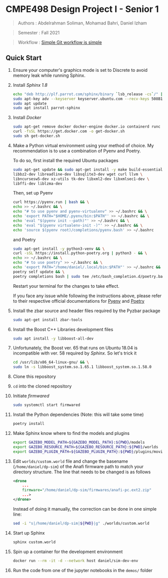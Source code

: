 # CMPE498 Design Project I - Senior 1
>Authors : Abdelrahman Soliman, Mohamad Bahri, Daniel Izham

>Semester : Fall 2021

>Workflow : [Simple Git workflow is simple](https://www.atlassian.com/git/articles/simple-git-workflow-is-simple)

## Quick Start

1. Ensure your computer's graphics mode is set to Discrete to avoid memory leak while running Sphinx.

1. Install *Sphinx 1.8*

   ```bash
   echo "deb http://plf.parrot.com/sphinx/binary `lsb_release -cs`/" | sudo tee /etc/apt/sources.list.d/sphinx.list > /dev/null && \
   sudo apt-key adv --keyserver keyserver.ubuntu.com --recv-keys 508B1AE5                                                       && \   
   sudo apt update                                                                                                              && \ 
   sudo apt install parrot-sphinx
   ```
   
1. Install *Docker*
   
   ```bash
   sudo apt-get remove docker docker-engine docker.io containerd runc
   curl -fsSL https://get.docker.com -o get-docker.sh
   sudo sh get-docker.sh
   ```
1. Make a Python virtual environment using your method of choice. My recommendation is to use a combination of Pyenv and Poetry.
   
   To do so, first install the required Ubuntu packages
   ```bash
   sudo apt-get update && sudo apt-get install -y make build-essential libssl-dev zlib1g-dev \
   libbz2-dev libreadline-dev libsqlite3-dev wget curl llvm \
   libncursesw5-dev xz-utils tk-dev libxml2-dev libxmlsec1-dev \
   libffi-dev liblzma-dev
   ```
   
   Then, set up Pyenv
   ```bash
   curl https://pyenv.run | bash && \
   echo >> ~/.bashrc && \
   echo "# to use pyenv and pyenv-virtualenv" >> ~/.bashrc && \
   echo 'export PATH="$HOME/.pyenv/bin:$PATH"' >> ~/.bashrc && \
   echo 'eval "$(pyenv init --path)"' >> ~/.bashrc && \
   echo 'eval "$(pyenv virtualenv-init -)"' >> ~/.bashrc && \
   echo 'source $(pyenv root)/completions/pyenv.bash' >> ~/.bashrc
   ```
   
   and Poetry
   ```bash
   sudo apt-get install -y python3-venv && \
   curl -sSL https://install.python-poetry.org | python3 - && \
   echo >> ~/.bashrc && \
   echo "# to use poetry" >> ~/.bashrc && \
   echo 'export PATH="/home/daniel/.local/bin:$PATH"' >> ~/.bashrc && \
   poetry self update && \
   poetry completions bash | sudo tee /etc/bash_completion.d/poetry.bash-completion
   ```
   
   Restart your terminal for the changes to take effect.
   
   If you face any issue while following the instructions above, please refer to their respective official documentations
   for [Pyenv](https://github.com/pyenv/pyenv) and [Poetry](https://python-poetry.org/docs/)

1. Install the zbar source and header files required by the Pyzbar package

   ```bash
   sudo apt-get install zbar-tools
   ```
1. Install the Boost C++ Libraries development files

   ```bash
   sudo apt install -y libboost-all-dev
   ```

1. Unfortunately, the Boost ver. 65 that runs on Ubuntu 18.04 is incompatible with ver. 58 required by *Sphinx*. So let's trick it

   ```bash
   cd /usr/lib/x86_64-linux-gnu/ && \
   sudo ln -s libboost_system.so.1.65.1 libboost_system.so.1.58.0
   ```
1. Clone this repository
1. `cd` into the cloned repository
1. Initiate *firmwared*

   ```bash
   sudo systemctl start firmwared
   ```

1. Install the Python dependencies (Note: this will take some time)
   ```bash
   poetry install
   ```

1. Make Sphinx know where to find the models and plugins

   ```bash
   export GAZEBO_MODEL_PATH=${GAZEBO_MODEL_PATH}:${PWD}/models
   export GAZEBO_RESOURCE_PATH=${GAZEBO_RESOURCE_PATH}:${PWD}/worlds
   export GAZEBO_PLUGIN_PATH=${GAZEBO_PLUGIN_PATH}:${PWD}/plugins/moving_target/build
   ```
1. Edit `worlds/custom.world` file and change the basename (`/home/daniel/dp-sim`) of the Anafi firmware path
to match your directory structure. The line that needs to be changed is as follows
   
   ```xml
   <drone
       ...
       firmware="/home/daniel/dp-sim/firmwares/anafi-pc.ext2.zip"
       ...>
   </drone>
   ```
   
   Instead of doing it manually, the correction can be done in one simple line:

   ```bash
   sed -i "s|/home/daniel/dp-sim|${PWD}|g" ./worlds/custom.world
   ```
   
1. Start up Sphinx

   ```bash
   sphinx custom.world
   ```

1. Spin up a container for the development environment

   ```bash
   docker run --rm -it -d --network host daniel/sim-dev-env
   ```
   
1. Run the code from one of the jupyter notebooks in the `demos/` folder
